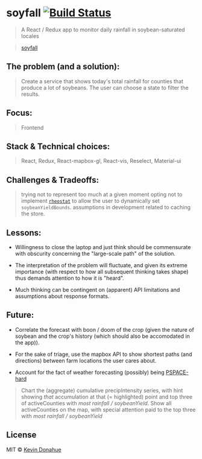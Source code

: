 # soyfall [![Build Status](https://img.shields.io/travis/kevmannn/soyfall/master.svg?style=flat-square)](https://travis-ci.org/kevmannn/soyfall)

> A React / Redux app to monitor daily rainfall in soybean-saturated locales

> [soyfall](https://soyfall.now.sh)

## The problem (and a solution):
> Create a service that shows today's total rainfall for counties that produce a lot of soybeans. The user can choose a state to filter the results.

## Focus:
> Frontend

## Stack & Technical choices:
> React, Redux, React-mapbox-gl, React-vis, Reselect, Material-ui

## Challenges & Tradeoffs:
> trying not to represent too much at a given moment
> opting not to implement [`rheostat`](https://github.com/airbnb/rheostat) to allow the user to dynamically set `soybeanYieldBounds`.
> assumptions in development related to caching the store.

## Lessons:
* Willingness to close the laptop and just think should be commensurate with obscurity concerning the "large-scale path" of the solution.

* The interpretation of the problem will fluctuate, and given its extreme importance (with respect to how all subsequent thinking takes shape) thus demands attention to how it is "heard".

* Much thinking can be contingent on (apparent) API limitations and assumptions about response formats.

## Future:
* Correlate the forecast with boon / doom of the crop (given the nature of soybean and the crop's history (which should also be accomodated in the app)).

* For the sake of triage, use the mapbox API to show shortest paths (and directions) between farm locations the user cares about.

* Account for the fact of weather forecasting (possibly) being [PSPACE-hard](http://www.sigecom.org/exchanges/volume_7/3/FORTNOW.pdf)

<!-- finding a path: -->
<!-- "Create a service that shows today's total rainfall for counties that produce a lot of soybeans. The user can choose a state to filter the results." -->
> Chart the (aggregate) cumulative precipIntensity series, with hint showing _that_ accumulation at that (= highlighted) point and top three of activeCounties with _most rainfall / soybeanYield_.
> Show all activeCounties on the map, with special attention paid to the top three with _most rainfall / soybeanYield_

## License

MIT © [Kevin Donahue](https://twitter.com/nonnontrivial)
